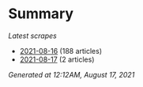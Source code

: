 # Summary
*Latest scrapes*
* [2021-08-16](https://github.com/nuuuwan/news_lk/blob/data/news_lk.2021-08-16.json) (188 articles)
* [2021-08-17](https://github.com/nuuuwan/news_lk/blob/data/news_lk.2021-08-17.json) (2 articles)

*Generated at 12:12AM, August 17, 2021*